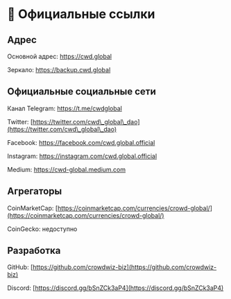 # 🔗 Официальные ссылки

## Адрес

Основной адрес: https://cwd.global

Зеркало: https://backup.cwd.global

## Официальные социальные сети

Канал Telegram: https://t.me/cwdglobal

Twitter: [https://twitter.com/cwd\_global\_dao](https://twitter.com/cwd\_global\_dao)

️Facebook: https://facebook.com/cwd.global.official

️Instagram: https://instagram.com/cwd.global.official

️Medium: https://cwd-global.medium.com

## Агрегаторы

CoinMarketCap: [https://coinmarketcap.com/currencies/crowd-global/](https://coinmarketcap.com/currencies/crowd-global/)

CoinGecko: недоступно

## Разработка

GitHub: [https://github.com/crowdwiz-biz](https://github.com/crowdwiz-biz)

Discord: [https://discord.gg/bSnZCk3aP4](https://discord.gg/bSnZCk3aP4)
